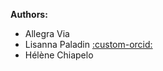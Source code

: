 
**Authors:**

- Allegra Via
- Lisanna Paladin [:custom-orcid:](https://orcid.org/0000-0003-0011-9397)
- Hélène Chiapelo 
